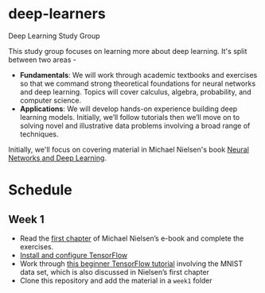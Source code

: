 # deep-learners
Deep Learning Study Group

This study group focuses on learning more about deep learning. It's split between two areas - 

* **Fundamentals**: We will work through academic textbooks and exercises so that we command strong theoretical foundations for neural networks and deep learning. Topics will cover calculus, algebra, probability, and computer science.
* **Applications**: We will develop hands-on experience building deep learning models. Initially, we’ll follow tutorials then we’ll move on to solving novel and illustrative data problems involving a broad range of techniques.

Initially, we'll focus on covering material in Michael Nielsen's book [Neural Networks and Deep Learning](http://neuralnetworksanddeeplearning.com/).

# Schedule

## Week 1

* Read the [first chapter](http://neuralnetworksanddeeplearning.com/chap1.html) of Michael Nielsen’s e-book and complete the exercises.
* [Install and configure TensorFlow](https://www.tensorflow.org/versions/r0.9/get_started/os_setup.html)
* Work through [this beginner TensorFlow tutorial](https://www.tensorflow.org/versions/r0.9/tutorials/mnist/beginners/index.html) involving the MNIST data set, which is also discussed in Nielsen’s first chapter
* Clone this repository and add the material in a `week1` folder
